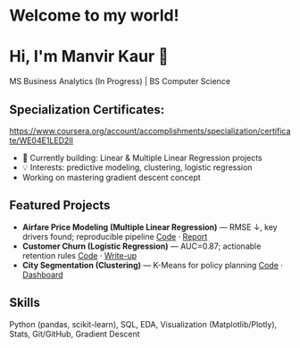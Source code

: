 # Welcome to my world!

# Hi, I'm Manvir Kaur 👋
MS Business Analytics (In Progress) | BS Computer Science 

## Specialization Certificates:
https://www.coursera.org/account/accomplishments/specialization/certificate/WE04E1LED2II 


- 🔭 Currently building: Linear & Multiple Linear Regression projects
- 💡 Interests: predictive modeling, clustering, logistic regression
-  Working on mastering gradient descent concept

## Featured Projects
- **Airfare Price Modeling (Multiple Linear Regression)** — RMSE ↓, key drivers found; reproducible pipeline [Code](link) · [Report](link)
- **Customer Churn (Logistic Regression)** — AUC=0.87; actionable retention rules [Code](link) · [Write-up](link)
- **City Segmentation (Clustering)** — K-Means for policy planning [Code](link) · [Dashboard](link)

## Skills
Python (pandas, scikit-learn), SQL, EDA, Visualization (Matplotlib/Plotly), Stats, Git/GitHub, Gradient Descent


